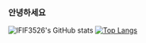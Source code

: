 ### 안녕하세요

![IFIF3526's GitHub stats](https://github-readme-stats.vercel.app/api?username=IFIF3526&show_icons=true&theme=onedark) [![Top Langs](https://github-readme-stats.vercel.app/api/top-langs/?username=IFIF3526&layout=compact)](https://github.com/IFIF3526/github-readme-stats)
